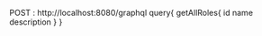 POST : http://localhost:8080/graphql
query{
    getAllRoles{
        id
        name
        description
    }
}